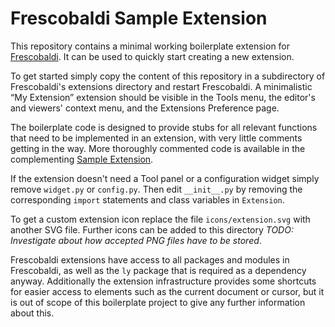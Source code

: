 # Frescobaldi Sample Extension

This repository contains a minimal working boilerplate extension for
[Frescobaldi](http://frescobaldi.org). It can be used to quickly start creating
a new extension.

To get started simply copy the content of this repository in a subdirectory of
Frescobaldi's extensions directory and restart Frescobaldi. A minimalistic “My
Extension” extension should be visible in the Tools menu, the editor's and
viewers' context menu, and the Extensions Preference page.

The boilerplate code is designed to provide stubs for all relevant functions
that need to be implemented in an extension, with very little comments getting
in the way. More thoroughly commented code is available in the complementing
[Sample Extension](https://github.com/frescobaldi-extensions/sample-extension).

If the extension doesn't need a Tool panel or a configuration widget simply
remove `widget.py` or `config.py`. Then edit `__init__.py` by removing the
corresponding `import` statements and class variables in `Extension`.

To get a custom extension icon replace the file `icons/extension.svg` with
another SVG file. Further icons can be added to this directory *TODO:
Investigate about how accepted PNG files have to be stored*.

Frescobaldi extensions have access to all packages and modules in Frescobaldi,
as well as the `ly` package that is required as a dependency anyway.
Additionally the extension infrastructure provides some shortcuts for easier
access to elements such as the current document or cursor, but it is out of
scope of this boilerplate project to give any further information about this.
